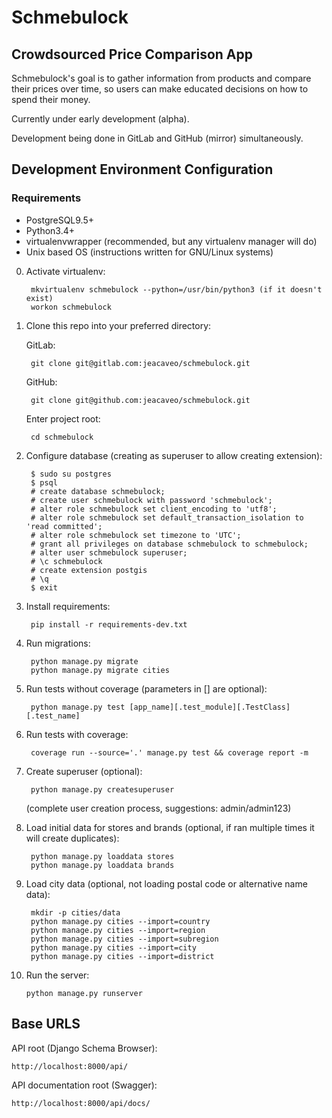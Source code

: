# Schmebulock
## Crowdsourced Price Comparison App

Schmebulock's goal is to gather information from products and compare their prices over time, so users can make educated decisions on how to spend their money.

Currently under early development (alpha).

Development being done in GitLab and GitHub (mirror) simultaneously.

## Development Environment Configuration

### Requirements

- PostgreSQL9.5+
- Python3.4+
- virtualenvwrapper (recommended, but any virtualenv manager will do)
- Unix based OS (instructions written for GNU/Linux systems)


0. Activate virtualenv:

        mkvirtualenv schmebulock --python=/usr/bin/python3 (if it doesn't exist)
        workon schmebulock

1. Clone this repo into your preferred directory:

    GitLab:

        git clone git@gitlab.com:jeacaveo/schmebulock.git

    GitHub:

        git clone git@github.com:jeacaveo/schmebulock.git

    Enter project root:

        cd schmebulock

2. Configure database (creating as superuser to allow creating extension):

        $ sudo su postgres
        $ psql
        # create database schmebulock;
        # create user schmebulock with password 'schmebulock';
        # alter role schmebulock set client_encoding to 'utf8';
        # alter role schmebulock set default_transaction_isolation to 'read committed';
        # alter role schmebulock set timezone to 'UTC';
        # grant all privileges on database schmebulock to schmebulock;
        # alter user schmebulock superuser;
        # \c schmebulock
        # create extension postgis
        # \q
        $ exit

3. Install requirements:

        pip install -r requirements-dev.txt

4. Run migrations:

        python manage.py migrate
        python manage.py migrate cities

5. Run tests without coverage (parameters in [] are optional):

        python manage.py test [app_name][.test_module][.TestClass][.test_name]

6. Run tests with coverage:

        coverage run --source='.' manage.py test && coverage report -m

7. Create superuser (optional):

        python manage.py createsuperuser
    (complete user creation process, suggestions: admin/admin123)

8. Load initial data for stores and brands (optional, if ran multiple times it will create duplicates):

        python manage.py loaddata stores
        python manage.py loaddata brands

9. Load city data (optional, not loading postal code or alternative name data):

        mkdir -p cities/data
        python manage.py cities --import=country
        python manage.py cities --import=region
        python manage.py cities --import=subregion
        python manage.py cities --import=city
        python manage.py cities --import=district

10. Run the server:

        python manage.py runserver

## Base URLS

API root (Django Schema Browser):

    http://localhost:8000/api/

API documentation root (Swagger):

    http://localhost:8000/api/docs/

